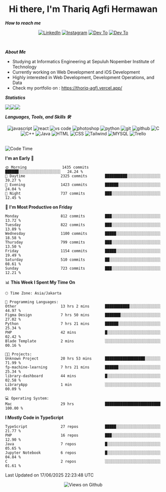 <div align="center">
  <h1>Hi there, I'm Thariq Agfi Hermawan</h1>
</div>


***How to reach me***
<p align='center'>
   <a href="https://www.linkedin.com/in/thariqagfihermawan" target="_blank"><img src="https://img.shields.io/badge/LinkedIn-0077B5?style=for-the-badge&logo=linkedin&logoColor=white" alt="LinkedIn"></a>
   <a href="https://www.instagram.com/thoriqagfi" target="_blank"><img src="https://img.shields.io/badge/Instagram-E4405F?style=for-the-badge&logo=instagram&logoColor=white" alt="Instagram"></a>
   <a href="https://medium.com/@thoriq.aghfi60" target="_blank"><img src="https://img.shields.io/badge/Medium-12100E?style=for-the-badge&logo=medium&logoColor=white" alt="Dev To"></a>
   <a href="https://linktr.ee/thoriqagfi" target="_blank"><img src="https://img.shields.io/badge/linktree-1de9b6?style=for-the-badge&logo=linktree&logoColor=white" alt="Dev To"></a>
</p>

<br>

***About Me***
- Studying at Informatics Engineering at Sepuluh Nopember Institute of Technology
- Currently working on Web Development and iOS Development
- Highly interested in Web Development, Development Operations, and Data
- Check my portfolio on : https://thoriq-agfi.vercel.app/

***Statistics***

<!-- [![GitHub Streak](http://github-readme-streak-stats.herokuapp.com?user=thoriqagfi&theme=dark)](https://git.io/streak-stats) -->

<div align="center">
  <div style="display: flex;">
    <img src="http://github-readme-streak-stats.herokuapp.com?user=thoriqagfi&theme=chartreuse-dark"/>
    <img src="https://github-readme-stats.vercel.app/api/top-langs/?username=thoriqagfi&layout=compact&&theme=chartreuse-dark&langs_count=8)](https://github.com/thoriqagfi"/>
    <img src="https://github-readme-stats.vercel.app/api?username=thoriqagfi&show_icons=true&theme=chartreuse-dark"/>
  </div>
</div>

<!-- [![Top Langs](https://github-readme-stats.vercel.app/api/top-langs/?username=thoriqagfi&layout=compact&&theme=chartreuse-dark&langs_count=8)](https://github.com/thoriqagfi)
< ![Agfi's GitHub stats](https://github-readme-stats.vercel.app/api?username=thoriqagfi&show_icons=true&theme=chartreuse-dark) -->

***Languages, Tools, and Skills 🛠***

  <div align="center">
    <img src="https://img.shields.io/badge/JavaScript-F7DF1E?style=for-the-badge&logo=javascript&logoColor=black" alt="javascript" />
    <img src="https://img.shields.io/badge/React-61DAFB?style=for-the-badge&logo=react&logoColor=black" alt="react" />
    <img src="https://img.shields.io/badge/vs%20code-007ACC?style=for-the-badge&logo=visual%20studio%20code&logoColor=white" alt="vs code" />
    <img src="https://img.shields.io/badge/adobe%20photoshop-31A8FF?style=for-the-badge&logo=adobe%20photoshop&logoColor=white" alt="photoshop" />
    <img src="https://img.shields.io/badge/python-3776AB?style=for-the-badge&logo=python&logoColor=white" alt="python" />
    <img src="https://img.shields.io/badge/Git-F05032?style=for-the-badge&logo=git&logoColor=white" alt="git" />
    <img src="https://img.shields.io/badge/GitHub-100000?style=for-the-badge&logo=github&logoColor=white" alt="github" />
    <img src="https://img.shields.io/badge/c-%2300599C.svg?style=for-the-badge&logo=c&logoColor=white" alt="C" />
    <img src="https://img.shields.io/badge/c++-%2300599C.svg?style=for-the-badge&logo=c%2B%2B&logoColor=white" alt="C++" />
    <img src="https://img.shields.io/badge/Java-ED8B00?style=for-the-badge&logo=java&logoColor=white" alt="Java"/>
    <img src="https://img.shields.io/badge/HTML5-E34F26?style=for-the-badge&logo=html5&logoColor=white" alt="HTML" />
    <img src="https://img.shields.io/badge/CSS-239120?&style=for-the-badge&logo=css3&logoColor=white" alt ="CSS" />
    <img src="https://img.shields.io/badge/tailwindcss-%2338B2AC.svg?style=for-the-badge&logo=tailwind-css&logoColor=white" alt="Tailwind" />
    <img src="https://img.shields.io/badge/MySQL-00000F?style=for-the-badge&logo=mysql&logoColor=white" alt="MYSQL" />
    <img src="https://img.shields.io/badge/Trello-%23026AA7.svg?style=for-the-badge&logo=Trello&logoColor=white" alt="Trello" />
  </div><br>

<!--START_SECTION:waka-->
![Code Time](http://img.shields.io/badge/Code%20Time-1%2C154%20hrs%2054%20mins-blue)

**I'm an Early 🐤** 

```text
🌞 Morning                1435 commits        ██████░░░░░░░░░░░░░░░░░░░   24.24 % 
🌆 Daytime                2325 commits        ██████████░░░░░░░░░░░░░░░   39.27 % 
🌃 Evening                1423 commits        ██████░░░░░░░░░░░░░░░░░░░   24.04 % 
🌙 Night                  737 commits         ███░░░░░░░░░░░░░░░░░░░░░░   12.45 % 
```
📅 **I'm Most Productive on Friday** 

```text
Monday                   812 commits         ███░░░░░░░░░░░░░░░░░░░░░░   13.72 % 
Tuesday                  822 commits         ███░░░░░░░░░░░░░░░░░░░░░░   13.89 % 
Wednesday                1100 commits        █████░░░░░░░░░░░░░░░░░░░░   18.58 % 
Thursday                 799 commits         ███░░░░░░░░░░░░░░░░░░░░░░   13.50 % 
Friday                   1154 commits        █████░░░░░░░░░░░░░░░░░░░░   19.49 % 
Saturday                 510 commits         ██░░░░░░░░░░░░░░░░░░░░░░░   08.61 % 
Sunday                   723 commits         ███░░░░░░░░░░░░░░░░░░░░░░   12.21 % 
```


📊 **This Week I Spent My Time On** 

```text
🕑︎ Time Zone: Asia/Jakarta

💬 Programming Languages: 
Other                    13 hrs 2 mins       ███████████░░░░░░░░░░░░░░   44.97 % 
Figma Design             7 hrs 50 mins       ███████░░░░░░░░░░░░░░░░░░   27.02 % 
Python                   7 hrs 21 mins       ██████░░░░░░░░░░░░░░░░░░░   25.34 % 
PHP                      42 mins             █░░░░░░░░░░░░░░░░░░░░░░░░   02.42 % 
Blade Template           2 mins              ░░░░░░░░░░░░░░░░░░░░░░░░░   00.16 % 

🐱‍💻 Projects: 
Unknown Project          20 hrs 53 mins      ██████████████████░░░░░░░   71.99 % 
fp-machine-learning      7 hrs 21 mins       ██████░░░░░░░░░░░░░░░░░░░   25.34 % 
library-dashboard        44 mins             █░░░░░░░░░░░░░░░░░░░░░░░░   02.58 % 
LibraryApp               1 min               ░░░░░░░░░░░░░░░░░░░░░░░░░   00.09 % 

💻 Operating System: 
Mac                      29 hrs              █████████████████████████   100.00 % 
```

**I Mostly Code in TypeScript** 

```text
TypeScript               27 repos            █████░░░░░░░░░░░░░░░░░░░░   21.77 % 
PHP                      16 repos            ███░░░░░░░░░░░░░░░░░░░░░░   12.90 % 
Java                     7 repos             █░░░░░░░░░░░░░░░░░░░░░░░░   05.65 % 
Jupyter Notebook         6 repos             █░░░░░░░░░░░░░░░░░░░░░░░░   04.84 % 
C                        2 repos             ░░░░░░░░░░░░░░░░░░░░░░░░░   01.61 % 
```




 Last Updated on 17/06/2025 22:23:48 UTC
<!--END_SECTION:waka-->

<div align="center">
<img src="https://komarev.com/ghpvc/?username=thoriqagfi&color=blue" alt="Views on Github" />
</div>
